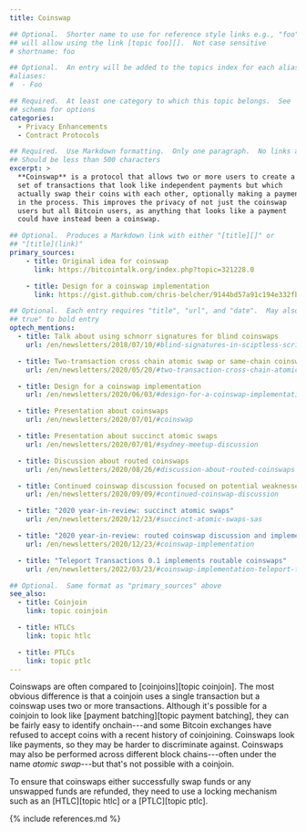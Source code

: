 ```yaml
---
title: Coinswap

## Optional.  Shorter name to use for reference style links e.g., "foo"
## will allow using the link [topic foo][].  Not case sensitive
# shortname: foo

## Optional.  An entry will be added to the topics index for each alias
#aliases:
#  - Foo

## Required.  At least one category to which this topic belongs.  See
## schema for options
categories:
  - Privacy Enhancements
  - Contract Protocols

## Required.  Use Markdown formatting.  Only one paragraph.  No links allowed.
## Should be less than 500 characters
excerpt: >
  **Coinswap** is a protocol that allows two or more users to create a
  set of transactions that look like independent payments but which
  actually swap their coins with each other, optionally making a payment
  in the process. This improves the privacy of not just the coinswap
  users but all Bitcoin users, as anything that looks like a payment
  could have instead been a coinswap.

## Optional.  Produces a Markdown link with either "[title][]" or
## "[title](link)"
primary_sources:
    - title: Original idea for coinswap
      link: https://bitcointalk.org/index.php?topic=321228.0

    - title: Design for a coinswap implementation
      link: https://gist.github.com/chris-belcher/9144bd57a91c194e332fb5ca371d0964

## Optional.  Each entry requires "title", "url", and "date".  May also use "feature:
## true" to bold entry
optech_mentions:
  - title: Talk about using schnorr signatures for blind coinswaps
    url: /en/newsletters/2018/07/10/#blind-signatures-in-sciptless-scripts

  - title: Two-transaction cross chain atomic swap or same-chain coinswap
    url: /en/newsletters/2020/05/20/#two-transaction-cross-chain-atomic-swap-or-same-chain-coinswap

  - title: Design for a coinswap implementation
    url: /en/newsletters/2020/06/03/#design-for-a-coinswap-implementation

  - title: Presentation about coinswaps
    url: /en/newsletters/2020/07/01/#coinswap

  - title: Presentation about succinct atomic swaps
    url: /en/newsletters/2020/07/01/#sydney-meetup-discussion

  - title: Discussion about routed coinswaps
    url: /en/newsletters/2020/08/26/#discussion-about-routed-coinswaps

  - title: Continued coinswap discussion focused on potential weaknesses
    url: /en/newsletters/2020/09/09/#continued-coinswap-discussion

  - title: "2020 year-in-review: succinct atomic swaps"
    url: /en/newsletters/2020/12/23/#succinct-atomic-swaps-sas

  - title: "2020 year-in-review: routed coinswap discussion and implementation"
    url: /en/newsletters/2020/12/23/#coinswap-implementation

  - title: "Teleport Transactions 0.1 implements routable coinswaps"
    url: /en/newsletters/2022/03/23/#coinswap-implementation-teleport-transactions-announced

## Optional.  Same format as "primary_sources" above
see_also:
  - title: Coinjoin
    link: topic coinjoin

  - title: HTLCs
    link: topic htlc

  - title: PTLCs
    link: topic ptlc
---
```

Coinswaps are often compared to [coinjoins][topic coinjoin].  The most
obvious difference is that a coinjoin uses a single transaction but a
coinswap uses two or more transactions.  Although it's possible for a
coinjoin to look like [payment batching][topic payment batching],
they can be fairly easy to identify onchain---and some Bitcoin exchanges
have refused to accept coins with a recent history of coinjoining.
Coinswaps look like payments, so they may be harder to discriminate
against.  Coinswaps may also be performed across different block
chains---often under the name *atomic swap*---but that's not possible
with a coinjoin.

To ensure that coinswaps either successfully swap funds or any
unswapped funds are refunded, they need to use a locking mechanism
such as an [HTLC][topic htlc] or a [PTLC][topic ptlc].

{% include references.md %}
